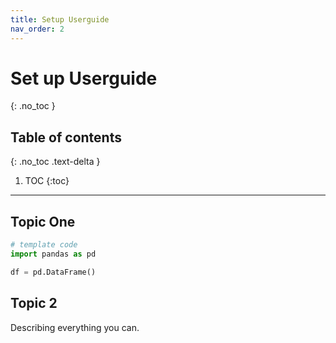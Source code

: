 ```yaml
---
title: Setup Userguide
nav_order: 2
---
```


# Set up Userguide
{: .no_toc }
## Table of contents
{: .no_toc .text-delta }

1. TOC
{:toc}

---

## Topic One

```python
# template code
import pandas as pd

df = pd.DataFrame()
```

## Topic 2
Describing everything you can.
